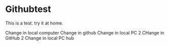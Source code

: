 # Githubtest
This is a test. try it at home.

Change in local computer
Change in github
Change in local PC 2
CHange in GitHub 2
Change in local PC hub
